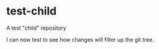 # test-child
A test "child" repository

I can now test to see how changes will filter up the git tree.
